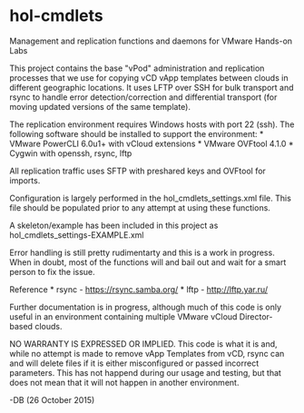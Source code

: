 # hol-cmdlets
Management and replication functions and daemons for VMware Hands-on Labs

This project contains the base "vPod" administration and replication processes 
that we use for copying vCD vApp templates between clouds in different geographic 
locations. It uses LFTP over SSH for bulk transport and rsync to handle error 
detection/correction and differential transport (for moving updated versions of 
the same template).

The replication environment requires Windows hosts with port 22 (ssh). 
The following software should be installed to support the environment:
	* VMware PowerCLI 6.0u1+ with vCloud extensions
	* VMware OVFtool 4.1.0
	* Cygwin with openssh, rsync, lftp

All replication traffic uses SFTP with preshared keys and OVFtool for imports.

Configuration is largely performed in the hol_cmdlets_settings.xml file.
This file should be populated prior to any attempt at using these functions.

A skeleton/example has been included in this project as hol_cmdlets_settings-EXAMPLE.xml

Error handling is still pretty rudimentarty and this is a work in progress. 
When in doubt, most of the functions will and bail out and wait for a smart 
person to fix the issue.

Reference
	* rsync - https://rsync.samba.org/
	* lftp - http://lftp.yar.ru/

Further documentation is in progress, although much of this code is only useful in an environment containing multiple VMware vCloud Director-based clouds.

NO WARRANTY IS EXPRESSED OR IMPLIED. This code is what it is and, while no attempt is made to remove vApp Templates from vCD, rsync can and will delete files if it is either misconfigured or passed incorrect parameters. This has not happend during our usage and testing, but that does not mean that it will not happen in another environment. 

-DB (26 October 2015)
